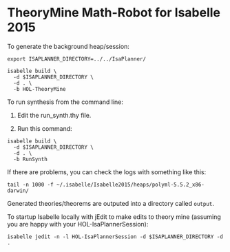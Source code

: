 # TheoryMine Math-Robot for Isabelle 2015

To generate the background heap/session:

```
export ISAPLANNER_DIRECTORY=../../IsaPlanner/

isabelle build \
  -d $ISAPLANNER_DIRECTORY \
  -d . \
  -b HOL-TheoryMine
```

To run synthesis from the command line:

1. Edit the run_synth.thy file.

2. Run this command:

```
isabelle build \
  -d $ISAPLANNER_DIRECTORY \
  -d . \
  -b RunSynth
```

If there are problems, you can check the logs with something like this:
```
tail -n 1000 -f ~/.isabelle/Isabelle2015/heaps/polyml-5.5.2_x86-darwin/
```

Generated theories/theorems are outputed into a directory called `output`.

To startup Isabelle locally with jEdit to make edits to theory mine (assuming you are happy with your HOL-IsaPlannerSession):

```
isabelle jedit -n -l HOL-IsaPlannerSession -d $ISAPLANNER_DIRECTORY -d .
```

